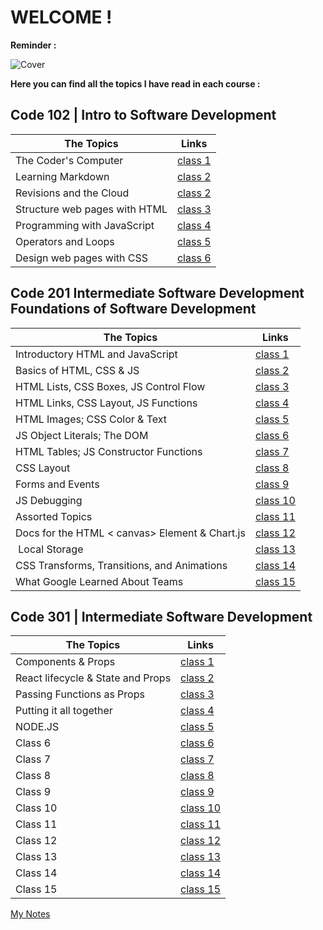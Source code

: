 # WELCOME !

**Reminder :**

![Cover](https://i.pinimg.com/originals/8c/31/a8/8c31a81ea65083f25ec84bac008c2237.jpg)

**Here you can find all the topics I have read in each course :**

## Code 102 | Intro to Software Development

| **The Topics**                | **Links**                 |
| ----------------------------- | ------------------------- |
| The Coder's Computer          | [class 1](102/read01.md)  |
| Learning Markdown             | [class 2](102/read02a.md) |
| Revisions and the Cloud       | [class 2](102/read02b.md) |
| Structure web pages with HTML | [class 3](102/read03.md)  |
| Programming with JavaScript   | [class 4](102/read04.md)  |
| Operators and Loops           | [class 5](102/read05.md)  |
| Design web pages with CSS     | [class 6](102/read06.md)  |

## Code 201 Intermediate Software Development Foundations of Software Development

| The Topics                                     | Links                      |
| ---------------------------------------------- | -------------------------- |
| Introductory HTML and JavaScript               | [class 1](201/class01.md)  |
| Basics of HTML, CSS & JS                       | [class 2](201/class02.md)  |
| HTML Lists, CSS Boxes, JS Control Flow         | [class 3](201/class03.md)  |
| HTML Links, CSS Layout, JS Functions           | [class 4](201/class04.md)  |
| HTML Images; CSS Color & Text                  | [class 5](201/class05.md)  |
| JS Object Literals; The DOM                    | [class 6](201/class06.md)  |
| HTML Tables; JS Constructor Functions          | [class 7](201/class07.md)  |
| CSS Layout                                     | [class 8](201/class08.md)  |
| Forms and Events                               | [class 9](201/class09.md)  |
| JS Debugging                                   | [class 10](201/class10.md) |
| Assorted Topics                                | [class 11](201/class11.md) |
| Docs for the HTML < canvas> Element & Chart.js | [class 12](201/class12.md) |
|  Local Storage                                 | [class 13](201/class13.md) |
| CSS Transforms, Transitions, and Animations    | [class 14](201/class14.md) |
| What Google Learned About Teams                | [class 15](201/class15.md) |

## Code 301 | Intermediate Software Development

| The Topics                        | Links                      |
| --------------------------------- | -------------------------- |
| Components & Props                | [class 1](301/class01.md)  |
| React lifecycle & State and Props | [class 2](301/class02.md)  |
| Passing Functions as Props        | [class 3](301/class03.md)  |
| Putting it all together           | [class 4](301/class04.md)  |
| NODE.JS                           | [class 5](301/class05.md)  |
| Class 6                           | [class 6](301/class06.md)  |
| Class 7                           | [class 7](301/class07.md)  |
| Class 8                           | [class 8](301/class08.md)  |
| Class 9                           | [class 9](301/class09.md)  |
| Class 10                          | [class 10](301/class10.md) |
| Class 11                          | [class 11](301/class11.md) |
| Class 12                          | [class 12](301/class12.md) |
| Class 13                          | [class 13](301/class13.md) |
| Class 14                          | [class 14](301/class14.md) |
| Class 15                          | [class 15](301/class15.md) |

[My Notes ](myNotes.md)
